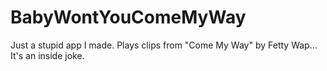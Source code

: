 # BabyWontYouComeMyWay
Just a stupid app I made. Plays clips from "Come My Way" by Fetty Wap... It's an inside joke.

